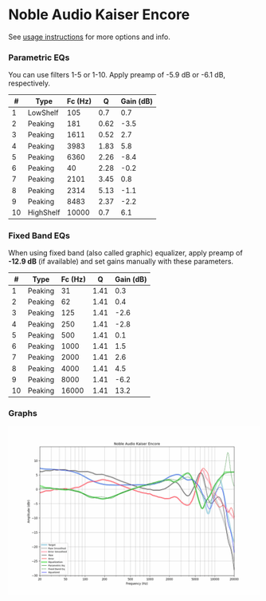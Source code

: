 # Noble Audio Kaiser Encore
See [usage instructions](https://github.com/jaakkopasanen/AutoEq#usage) for more options and info.

### Parametric EQs
You can use filters 1-5 or 1-10. Apply preamp of -5.9 dB or -6.1 dB, respectively.

|   # | Type      |   Fc (Hz) |    Q |   Gain (dB) |
|-----|-----------|-----------|------|-------------|
|   1 | LowShelf  |       105 | 0.7  |         0.7 |
|   2 | Peaking   |       181 | 0.62 |        -3.5 |
|   3 | Peaking   |      1611 | 0.52 |         2.7 |
|   4 | Peaking   |      3983 | 1.83 |         5.8 |
|   5 | Peaking   |      6360 | 2.26 |        -8.4 |
|   6 | Peaking   |        40 | 2.28 |        -0.2 |
|   7 | Peaking   |      2101 | 3.45 |         0.8 |
|   8 | Peaking   |      2314 | 5.13 |        -1.1 |
|   9 | Peaking   |      8483 | 2.37 |        -2.2 |
|  10 | HighShelf |     10000 | 0.7  |         6.1 |

### Fixed Band EQs
When using fixed band (also called graphic) equalizer, apply preamp of **-12.9 dB** (if available) and set gains manually with these parameters.

|   # | Type    |   Fc (Hz) |    Q |   Gain (dB) |
|-----|---------|-----------|------|-------------|
|   1 | Peaking |        31 | 1.41 |         0.3 |
|   2 | Peaking |        62 | 1.41 |         0.4 |
|   3 | Peaking |       125 | 1.41 |        -2.6 |
|   4 | Peaking |       250 | 1.41 |        -2.8 |
|   5 | Peaking |       500 | 1.41 |         0.1 |
|   6 | Peaking |      1000 | 1.41 |         1.5 |
|   7 | Peaking |      2000 | 1.41 |         2.6 |
|   8 | Peaking |      4000 | 1.41 |         4.5 |
|   9 | Peaking |      8000 | 1.41 |        -6.2 |
|  10 | Peaking |     16000 | 1.41 |        13.2 |

### Graphs
![](./Noble%20Audio%20Kaiser%20Encore.png)
